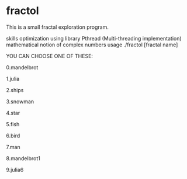 # fractol
This is a small fractal exploration program.

skills
optimization using library Pthread (Multi-threading implementation)
mathematical notion of complex numbers
usage
./fractol [fractal name]

YOU CAN CHOOSE ONE OF THESE:

0.mandelbrot

1.julia

2.ships

3.snowman

4.star

5.fish

6.bird

7.man

8.mandelbrot1

9.julia6

